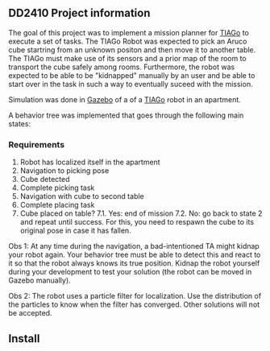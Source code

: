 ## DD2410 Project information ##

The goal of this project was to implement a mission planner for [TIAGo](https://pal-robotics.com/robots/tiago/) to execute a set of tasks.
The TIAGo Robot was expected to pick an Aruco cube startring from an unknown positon and then move it to another table. The TIAGo must make use of its sensors and a prior map of the room to transport the cube safely among rooms. Furthermore, the robot was expected to be able to be "kidnapped" manually by an user and be able to start over in the task in such a way to eventually suceed with the mission. 


Simulation was done in [Gazebo](http://gazebosim.org/) of a of a [TIAGo](https://pal-robotics.com/robots/tiago/) robot in an apartment.

A behavior tree was implemented that goes through the following main states:

### Requirements ###
1. Robot has localized itself in the apartment
2. Navigation to picking pose
3. Cube detected
4. Complete picking task 
5. Navigation with cube to second table
6. Complete placing task
7. Cube placed on table?
  7.1. Yes: end of mission
  7.2. No: go back to state 2 and repeat until success. For this, you need to respawn the cube to its original pose in case it has fallen.

Obs 1: At any time during the navigation, a bad-intentioned TA might kidnap your robot again. Your behavior tree must be able to detect this and react to it so that the robot always knows its true position. Kidnap the robot yourself during your development to test your solution (the robot can be moved in Gazebo manually).

Obs 2: The robot uses a particle filter for localization. Use the distribution of the particles to know when the filter has converged. Other solutions will not be accepted.

## Install ##


